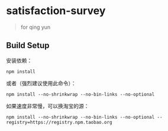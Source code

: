 # satisfaction-survey

> for qing yun

## Build Setup

安装依赖：

```bush
npm install
```

或者（强烈建议使用此命令）：

```bush
npm install --no-shrinkwrap --no-bin-links --no-optional
```

如果速度非常慢，可以换淘宝的源：

```bush
npm install --no-shrinkwrap --no-bin-links --no-optional --registry=https://registry.npm.taobao.org
```
